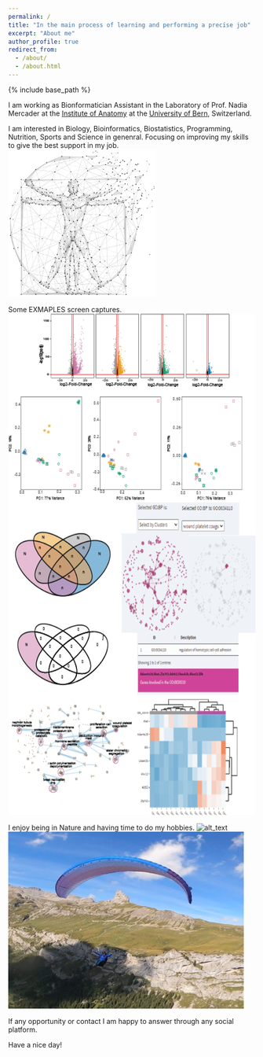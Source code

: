 ```yaml
---
permalink: /
title: "In the main process of learning and performing a precise job"
excerpt: "About me"
author_profile: true
redirect_from: 
  - /about/
  - /about.html
---
```


{% include base_path %}

I am working as Bionformatician Assistant in the Laboratory of Prof. Nadia Mercader at the [Institute of Anatomy](https://www.ana.unibe.ch/index_eng.html) at the [University of Bern](https://www.unibe.ch/index_eng.html), Switzerland.

I am interested in Biology, Bioinformatics, Biostatistics, Programming, Nutrition, Sports and Science in genenral. Focusing on improving my skills to give the best support in my job. <img alt="alt_text" width="300px" height="300px" src="images/asics.jpeg" />


Some EXMAPLES screen captures.
<img alt="alt_text" width="980px" height="1020px" src="images/misminis1.png" />



I enjoy being in Nature and having time to do my hobbies. 
<img alt="alt_text" width="480px" height="360px" src="images/paraAmis.jpg" />
<img alt="alt_text" width="480px" height="360px" src="images/lobhornerme.jpeg" />

If any opportunity or contact I am happy to answer through any social platform.

Have a nice day!



